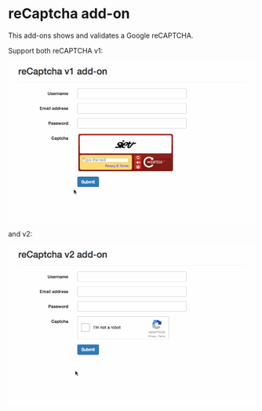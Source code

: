 reCaptcha add-on
================

This add-ons shows and validates a Google reCAPTCHA.

Support both reCAPTCHA v1:

![reCAPTCHA v1](screenshot/v1.gif)

and v2:

![reCAPTCHA v2](screenshot/v2.gif)
